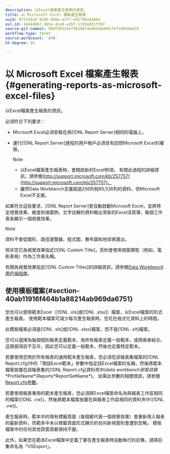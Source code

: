```yaml
---
description: 以Excel檔案產生報表的資訊。
title: 以 Microsoft Excel 檔案產生報表
uuid: 0717a916-93d6-4b8e-a2ff-e9179ba4a66e
exl-id: 4e644867-db5e-4ca9-a2bf-1193e031f2bf
source-git-commit: d9df90242ef96188f4e4b5e6d04cfef196b0a628
workflow-type: tm+mt
source-wordcount: '476'
ht-degree: 4%

---
```


# 以 Microsoft Excel 檔案產生報表{#generating-reports-as-microsoft-excel-files}

以Excel檔案產生報表的資訊。

必須符合下列要求：

* Microsoft Excel必須安裝在與[!DNL Report Server]相同的電腦上。
* 運行[!DNL Report Server]進程的用戶帳戶必須具有訪問Microsoft Excel的權限。

   >[!NOTE]
   >
   >
   >    
   >    
   >    * 以Excel檔案產生報表時，會開啟新的Excel例項。 有關此過程的詳細資訊，請參閱[http://support.microsoft.com/kb/257757](http://support.microsoft.com/kb/257757)。
   >    * 雖然Data Workbench支援超過256列和65,536列的資料，但Microsoft Excel不支援。


如果符合這些要求，[!DNL Report Server]會自動啟動Microsoft Excel，並將特定視覺效果、維度和值圖例、文字註解的資料輸出至新的Excel活頁簿，每個工作表各顯示一個視覺效果。

>[!NOTE]
>
>資料不會從圖形、路徑瀏覽器、程式圖、散布圖和地球表匯出。

除非您已為視覺效果指定[!DNL Custom Title]，否則會使用視窗類型（例如，電影表格）作為工作表名稱。

有關為視覺效果指定[!DNL Custom Titles]的詳細資訊，請參閱[Data Workbench用戶端指南](https://docs.adobe.com/content/help/zh-Hant/data-workbench/using/client/t-open-ins.html)。

## 使用模板檔案{#section-40ab11916f464b1a88214ab969da6751}

您也可以使用範本Excel（[!DNL .xls]或[!DNL .xlsx]）檔案，以Excel檔案的形式產生報表。 使用範本檔案可減少每次產生報表時，您花在格式化資料上的時間。

此模板檔案必須是[!DNL .xls]或[!DNL .xlsx]檔案，而不是[!DNL .xlt]檔案。

您可以選擇為每個個別報表定義範本、為所有報表定義一般範本，或將兩者結合。 這兩個項目不互斥，因此您可以定義一般範本，然後也定義特定範本。

若要使用您用於所有報表的通用範本產生報表，您必須在該報表集檔案的[!DNL Report.cfg]中的「預設Excel範本」參數中指定該Excel檔案的名稱，然後將範本檔案放置在該報表集的[!DNL Report.cfg]資料夾中(*data workbench安裝目錄*\*ProfileName*\Reports\*ReportSetName*)。 如需此參數的相關資訊，請參閱[Report.cfg參數](../../../../../home/c-rpt-oview/c-rpt-param-ref/c-rpt-param.md#concept-838e59d72d3f4cb29ee15f5c7eb0ceff)。

若要使用報表專用的範本產生報表，您必須將Excel檔案命名為與報表工作區相同的檔案([!DNL .vw])，然後將範本檔案放置在與報表工作區相同的資料夾中([!DNL .vw])。

產生報表時，範本中的現有標籤頁面（每個都代表一個視覺效果）會重新填入報表的最新資料，而範本中未以標籤頁面形式顯示的任何新視窗則會遭到忽略。 模板檔案中的任何其他頁簽頁都保持不變。

此外，如果您在範本Excel檔案中定義了要在產生報表時自動執行的巨集，請將巨集命名為「VSExport」。
